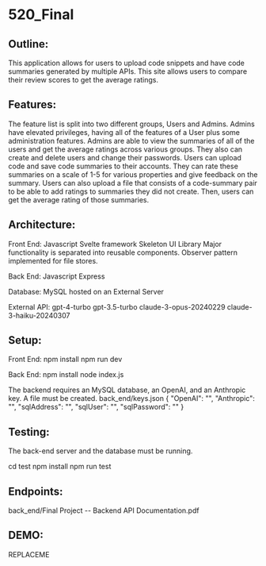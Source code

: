 # 520_Final

## Outline:

This application allows for users to upload code snippets and have code summaries generated by multiple APIs. This site allows users to compare their review scores to get the average ratings.

## Features:

The feature list is split into two different groups, Users and Admins. Admins have elevated privileges, having all of the features of a User plus some administration features.  Admins are able to view the summaries of all of the users and get the average ratings across various groups. They also can create and delete users and change their passwords.
Users can upload code and save code summaries to their accounts. They can rate these summaries on a scale of 1-5 for various properties and give feedback on the summary. Users can also upload a file that consists of a code-summary pair to be able to add ratings to summaries they did not create. Then, users can get the average rating of those summaries.

## Architecture:

Front End:
Javascript
Svelte framework
Skeleton UI Library 
Major functionality is separated into reusable components.
Observer pattern implemented for file stores.

Back End:
Javascript
Express

Database:
MySQL hosted on an External Server

External API:
gpt-4-turbo
gpt-3.5-turbo
claude-3-opus-20240229 
claude-3-haiku-20240307

## Setup:

Front End:
npm install
npm run dev

Back End:
npm install
node index.js

The backend requires an MySQL database, an OpenAI, and an Anthropic key.
A file must be created.
back_end/keys.json
{
    "OpenAI": "",
    "Anthropic": "",
    "sqlAddress": "",
    "sqlUser": "",
    "sqlPassword": ""
}

## Testing:
The back-end server and the database must be running. 

cd test
npm install
npm run test

## Endpoints:
back_end/Final Project -- Backend API Documentation.pdf

## DEMO:
REPLACEME
